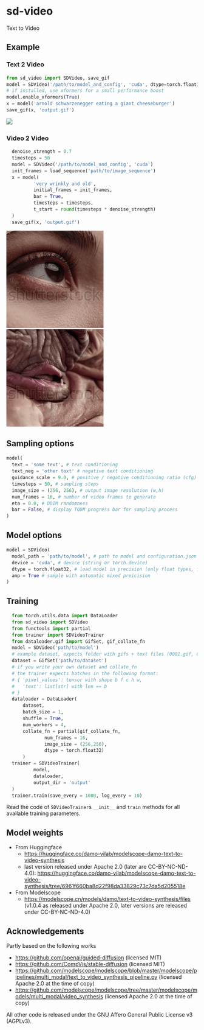 # sd-video

Text to Video


## Example

### Text 2 Video
```py
from sd_video import SDVideo, save_gif
model = SDVideo('/path/to/model_and_config', 'cuda', dtype=torch.float16)
# if installed, use xformers for a small performance boost
model.enable_xformers(True)
x = model('arnold schwarzenegger eating a giant cheeseburger')
save_gif(x, 'output.gif')
```

![](examples/arnold_burger.gif)

### Video 2 Video
```py
  denoise_strength = 0.7
  timesteps = 50
  model = SDVideo('/path/to/model_and_config', 'cuda')
  init_frames = load_sequence('path/to/image_sequence')
  x = model(
          'very wrinkly and old',
          initial_frames = init_frames,
          bar = True,
          timesteps = timesteps,
          t_start = round(timesteps * denoise_strength)
  )
  save_gif(x, 'output.gif')
```

![](examples/old_input.gif)
![](examples/old.gif)


## Sampling options
```py
model(
  text = 'some text', # text conditioning
  text_neg = 'other text' # negative text conditioning
  guidance_scale = 9.0, # positive / negative conditioning ratio (cfg)
  timesteps = 50, # sampling steps
  image_size = (256, 256), # output image resolution (w,h)
  num_frames = 16, # number of video frames to generate
  eta = 0.0, # DDIM randomness
  bar = False, # display TQDM progress bar for sampling process
)
```

## Model options
```py
model = SDVideo(
  model_path = 'path/to/model', # path to model and configuration.json
  device = 'cuda', # device (string or torch.device)
  dtype = torch.float32, # load model in precision (only float types, float32, float16, bfloat16)
  amp = True # sample with automatic mixed preicision
)
```

## Training
```py
  from torch.utils.data import DataLoader
  from sd_video import SDVideo
  from functools import partial
  from trainer import SDVideoTrainer
  from dataloader.gif import GifSet, gif_collate_fn
  model = SDVideo('path/to/model')
  # example dataset, expects folder with gifs + text files (0001.gif, 0001.txt)
  dataset = GifSet('path/to/dataset')
  # if you write your own dataset and collate_fn
  # the trainer expects batches in the following format:
  # { 'pixel_values': tensor with shape b f c h w,
  #   'text': list[str] with len == b
  # }
  dataloader = DataLoader(
      dataset,
      batch_size = 1,
      shuffle = True,
      num_workers = 4,
      collate_fn = partial(gif_collate_fn,
              num_frames = 16,
              image_size = (256,256),
              dtype = torch.float32)
      )
  trainer = SDVideoTrainer(
          model,
          dataloader,
          output_dir = 'output'
  )
  trainer.train(save_every = 1000, log_every = 10)
```
Read the code of `SDVideoTrainer`s `__init__` and `train` methods for all available training parameters.

## Model weights
- From Huggingface
  - https://huggingface.co/damo-vilab/modelscope-damo-text-to-video-synthesis
  - last version released under Apache 2.0 (later are CC-BY-NC-ND-4.0): https://huggingface.co/damo-vilab/modelscope-damo-text-to-video-synthesis/tree/6961f660ba8d22f98da33829c73c7da5d205518e
- From Modelscope
  - https://modelscope.cn/models/damo/text-to-video-synthesis/files (v1.0.4 as released under Apache 2.0, later versions are released under CC-BY-NC-ND-4.0)


## Acknowledgements

Partly based on the following works
  - https://github.com/openai/guided-diffusion (licensed MIT)
  - https://github.com/CompVis/stable-diffusion (licensed MIT)
  - https://github.com/modelscope/modelscope/blob/master/modelscope/pipelines/multi_modal/text_to_video_synthesis_pipeline.py (licensed Apache 2.0 at the time of copy)
  - https://github.com/modelscope/modelscope/tree/master/modelscope/models/multi_modal/video_synthesis (licensed Apache 2.0 at the time of copy)

All other code is released under the GNU Affero General Public License v3 (AGPLv3).

